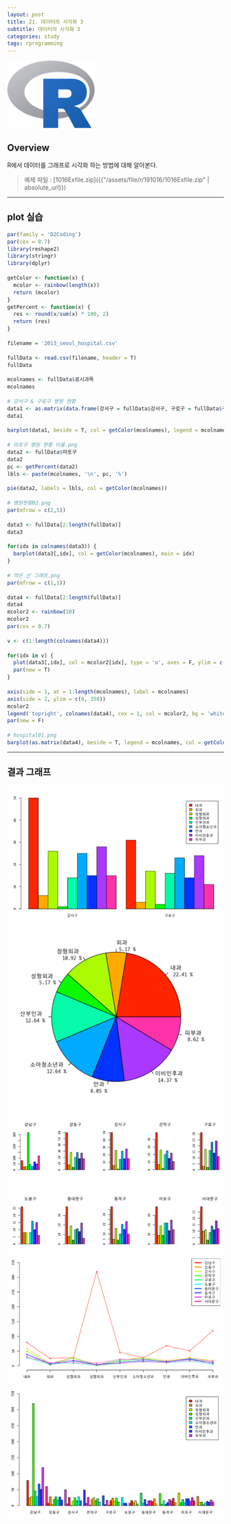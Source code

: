 ```yaml
---
layout: post
title: 21. 데이터의 시각화 3
subtitle: 데이터의 시각화 3
categories: study
tags: rprogramming
---
```


![r](/assets/img/logo/r-logo.png)

## Overview

R에서 데이터를 그래프로 시각화 하는 방법에 대해 알아본다.

> 예제 파일 : [1016Exfile.zip]({{"/assets/file/r/191016/1016Exfile.zip" | absolute_url}})  

*** 

## plot 실습

```R
par(family = 'D2Coding')
par(cex = 0.7)
library(reshape2)
library(stringr)
library(dplyr)

getColor <- function(x) {
  mcolor <- rainbow(length(x))
  return (mcolor)
}
getPercent <- function(x) {
  res <- round(x/sum(x) * 100, 2)
  return (res)
}

filename = '2013_seoul_hospital.csv'

fullData <- read.csv(filename, header = T)
fullData

mcolnames <- fullData$표시과목
mcolnames

# 강서구 & 구로구 병원 현황
data1 <- as.matrix(data.frame(강서구 = fullData$강서구, 구로구 = fullData$구로구))
data1

barplot(data1, beside = T, col = getColor(mcolnames), legend = mcolnames, ylim = c(0, 50))

# 마포구 병원 현황 비율.png
data2 <- fullData$마포구
data2
pc <- getPercent(data2)
lbls <- paste(mcolnames, '\n', pc, '%')

pie(data2, labels = lbls, col = getColor(mcolnames))

# 병원현황02.png
par(mfrow = c(2,5))

data3 <- fullData[2:length(fullData)]
data3

for(idx in colnames(data3)) {
  barplot(data3[,idx], col = getColor(mcolnames), main = idx)
}

# 꺽은 선 그래프.png
par(mfrow = c(1,1))

data4 <- fullData[2:length(fullData)]
data4
mcolor2 <- rainbow(10)
mcolor2
par(cex = 0.7)

v <- c(1:length(colnames(data4)))

for(idx in v) {
  plot(data3[,idx], col = mcolor2[idx], type = 'o', axes = F, ylim = c(0, 350), xlab = '', ylab = '', cex = 0.7)
  par(new = T)
}

axis(side = 1, at = 1:length(mcolnames), label = mcolnames)
axis(side = 2, ylim = c(0, 350))
mcolor2
legend('topright', colnames(data4), cex = 1, col = mcolor2, bg = 'white', lty = 1, lwd = 3)
par(new = F)

# hospital01.png
barplot(as.matrix(data4), beside = T, legend = mcolnames, col = getColor(data4), ylim = c(0, 350))
```

***

## 결과 그래프

![fig1](/assets/img/study/r/191016_fig_1.png)
![fig2](/assets/img/study/r/191016_fig_2.png)
![fig3](/assets/img/study/r/191016_fig_3.png)
![fig4](/assets/img/study/r/191016_fig_4.png)
![fig5](/assets/img/study/r/191016_fig_5.png)